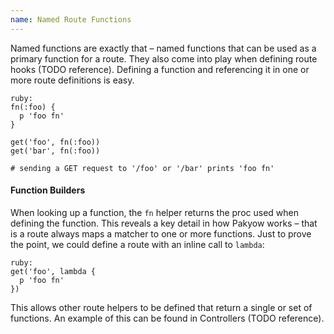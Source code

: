 ```yaml
---
name: Named Route Functions
---
```


Named functions are exactly that &ndash; named functions that can be used as a primary function for a route. They also come into play when defining route hooks (TODO reference). Defining a function and referencing it in one or more route definitions is easy.

    ruby:
    fn(:foo) {
      p 'foo fn'
    }

    get('foo', fn(:foo))
    get('bar', fn(:foo))

    # sending a GET request to '/foo' or '/bar' prints 'foo fn'

#### Function Builders

When looking up a function, the `fn` helper returns the proc used when defining the function. This reveals a key detail in how Pakyow works &ndash; that is a route always maps a matcher to one or more functions. Just to prove the point, we could define a route with an inline call to `lambda`:

    ruby:
    get('foo', lambda {
      p 'foo fn'
    })

This allows other route helpers to be defined that return a single or set of functions. An example of this can be found in Controllers (TODO reference).
